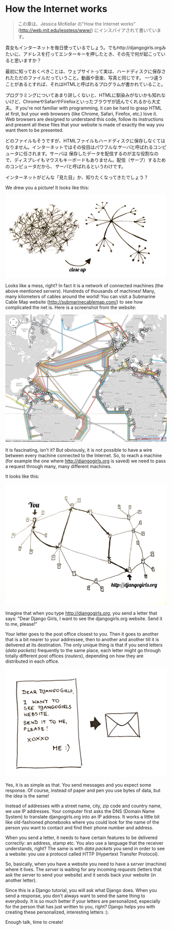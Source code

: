 # How the Internet works

> この章は、Jessica McKellar の"How the Internet works"(http://web.mit.edu/jesstess/www/) にインスパイアされて書いています。

貴女もインターネットを毎日使っているでしょう。でもhttp://djangogirls.orgみたいに、アドレスを打ってエンターキーを押したとき、その先で何が起こっていると思いますか？

最初に知っておくべきことは、ウェブサイトって実は、ハードディスクに保存されたただのファイルだっていうこと。動画や音楽、写真と同じです。
一つ違うことがあるとすれば、それはHTMLと呼ばれるプログラムが書かれていること。

プログラミングについてあまり詳しくないと、HTMLに馴染みがないかも知れないけど、ChromeやSafariやFirefoxといったブラウザが読んでくれるから大丈夫。
If you're not familiar with programming, it can be hard to grasp HTML at first, but your web browsers (like Chrome, Safari, Firefox, etc.) love it. Web browsers are designed to understand this code,
follow its instructions and present all these files that your website is made of exactly the way you want them to be presented.

どのファイルもそうですが、HTMLファイルもハードディスクに保存しなくてはなりません。インターネットではその役目はパワフルな*サーバ*と呼ばれるコンピュータに任されます。サーバは
保存したデータを配信するのが主な役割なので、ディスプレイもマウスもキーボードもありません。配信（サーブ）するためのコンピュータだから、*サーバ*と呼ばれるというわけです。

インターネットがどんな「見た目」か、知りたくなってきたでしょう？

We drew you a picture! It looks like this:

![Figure 1.1](images/internet_1.png)

Looks like a mess, right? In fact it is a network of connected machines (the above mentioned *servers*). Hundreds of thousands of machines! Many, many kilometers of cables around the world! You can visit a Submarine Cable Map website (http://submarinecablemap.com/) to see how complicated the net is. Here is a screenshot from the website:

![Figure 1.2](images/internet_3.png)

It is fascinating, isn't it? But obviously, it is not possible to have a wire between every machine connected to the Internet. So, to reach a machine (for example the one where http://djangogirls.org is saved) we need to pass a request through many, many different machines.

It looks like this:

![Figure 1.3](images/internet_2.png)

Imagine that when you type http://djangogirls.org, you send a letter that says: "Dear Django Girls, I want to see the djangogirls.org website. Send it to me, please!"

Your letter goes to the post office closest to you. Then it goes to another that is a bit nearer to your addressee, then to another and another till it is delivered at its destination. The only unique thing is that if you send letters (*data packets*) frequently to the same place, each letter might go through totally different post offices (*routers*), depending on how they are distributed in each office.

![Figure 1.4](images/internet_4.png)

Yes, it is as simple as that. You send messages and you expect some response. Of course, instead of paper and pen you use bytes of data, but the idea is the same!

Instead of addresses with a street name, city, zip code and country name, we use IP addresses. Your computer first asks the DNS (Domain Name System) to translate djangogirls.org into an IP address. It works a little bit like old-fashioned phonebooks where you could look for the name of the person you want to contact and find their phone number and address.

When you send a letter, it needs to have certain features to be delivered correctly: an address, stamp etc. You also use a language that the receiver understands, right? The same is with *data packets* you send in order to see a website: you use a protocol called HTTP (Hypertext Transfer Protocol).

So, basically, when you have a website you need to have a *server* (machine) where it lives. The *server* is waiting for any incoming *requests* (letters that ask the server to send your website) and it sends back your website (in another letter).

Since this is a Django tutorial, you will ask what Django does. When you send a response, you don't always want to send the same thing to everybody. It is so much better if your letters are personalized, especially for the person that has just written to you, right? Django helps you with creating these personalized, interesting letters :).

Enough talk, time to create!
